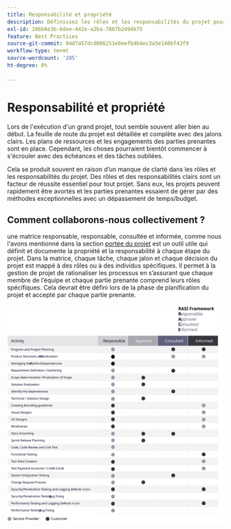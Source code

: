 ```yaml
---
title: Responsabilité et propriété
description: Définissez les rôles et les responsabilités du projet pour garantir la réussite de l’implémentation d’Adobe Commerce.
exl-id: 206b6e3b-6dee-442e-a2ba-7867b2494b75
feature: Best Practices
source-git-commit: 94d7a57dcd006251e8eefbdb4ec3a5e140bf43f9
workflow-type: tm+mt
source-wordcount: '205'
ht-degree: 0%

---
```


# Responsabilité et propriété

Lors de l&#39;exécution d&#39;un grand projet, tout semble souvent aller bien au début. La feuille de route du projet est détaillée et complète avec des jalons clairs. Les plans de ressources et les engagements des parties prenantes sont en place. Cependant, les choses pourraient bientôt commencer à s&#39;écrouler avec des échéances et des tâches oubliées.

Cela se produit souvent en raison d’un manque de clarté dans les rôles et les responsabilités du projet. Des rôles et des responsabilités clairs sont un facteur de réussite essentiel pour tout projet. Sans eux, les projets peuvent rapidement être avortés et les parties prenantes essaient de gérer par des méthodes exceptionnelles avec un dépassement de temps/budget.


## Comment collaborons-nous collectivement ?

une matrice responsable, responsable, consultée et informée, comme nous l&#39;avons mentionné dans la section [portée du projet](../project-scope/deliverables.md) est un outil utile qui définit et documente la propriété et la responsabilité à chaque étape du projet. Dans la matrice, chaque tâche, chaque jalon et chaque décision du projet est mappé à des rôles ou à des individus spécifiques. Il permet à la gestion de projet de rationaliser les processus en s’assurant que chaque membre de l’équipe et chaque partie prenante comprend leurs rôles spécifiques. Cela devrait être défini lors de la phase de planification du projet et accepté par chaque partie prenante.

![Tableau décrivant la structure de l’IARAC](../../assets/playbooks/raci.svg)
